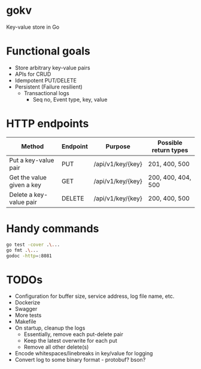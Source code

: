 # gokv
Key-value store in Go


# Functional goals

- Store arbitrary key-value pairs
- APIs for CRUD
- Idempotent PUT/DELETE
- Persistent (Failure resilient)
    - Transactional logs 
        - Seq no, Event type, key, value

# HTTP endpoints

Method|Endpoint|Purpose|Possible return types
--|--|--|--
Put a key-value pair|PUT|/api/v1/key/{key}|201, 400, 500
Get the value given a key|GET|/api/v1/key/{key}|200, 400, 404, 500
Delete a key-value pair|DELETE|/api/v1/key/{key}|200, 400, 500

# Handy commands

```sh
go test -cover .\...
go fmt .\...
godoc -http=:8081
```

# TODOs
- Configuration for buffer size, service address, log file name, etc.
- Dockerize
- Swagger
- More tests
- Makefile
- On startup, cleanup the logs
    - Essentially, remove each put-delete pair
    - Keep the latest overwrite for each put
    - Remove all other delete(s)
- Encode whitespaces/linebreaks in key/value for logging
- Convert log to some binary format - protobuf? bson?